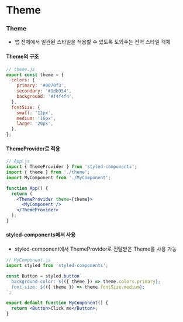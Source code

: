 # Theme

### Theme
- 앱 전체에서 일관된 스타일을 적용할 수 있도록 도와주는 전역 스타일 객체

#### Theme의 구조
```jsx
// theme.js
export const theme = {
  colors: {
    primary: '#0070f3',
    secondary: '#1db954',
    background: '#f4f4f4',
  },
  fontSize: {
    small: '12px',
    medium: '16px',
    large: '20px',
  },
};

```

#### ThemeProvider로 적용
```jsx
// App.js
import { ThemeProvider } from 'styled-components';
import { theme } from './theme';
import MyComponent from './MyComponent';

function App() {
  return (
    <ThemeProvider theme={theme}>
      <MyComponent />
    </ThemeProvider>
  );
}
```

#### styled-components에서 사용
- styled-component에서 ThemeProvider로 전달받은 Theme를 사용 가능
```jsx
// MyComponent.js
import styled from 'styled-components';

const Button = styled.button`
  background-color: ${({ theme }) => theme.colors.primary};
  font-size: ${({ theme }) => theme.fontSize.medium};
`;

export default function MyComponent() {
  return <Button>Click me</Button>;
}
```
